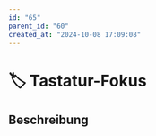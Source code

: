 ```yaml
---
id: "65"
parent_id: "60"
created_at: "2024-10-08 17:09:08"
---
```


# 🏷️ Tastatur-Fokus

## Beschreibung

